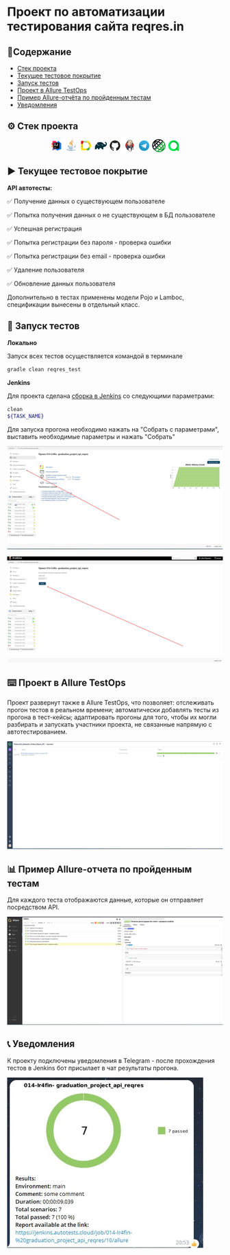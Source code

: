 # Проект по автоматизации тестирования сайта reqres.in
## 📑Содержание
- [Стек проекта](https://github.com/Ir4fin/graduation_project_api_reqres#%EF%B8%8F-%D1%81%D1%82%D0%B5%D0%BA-%D0%BF%D1%80%D0%BE%D0%B5%D0%BA%D1%82%D0%B0)
- [Текущее тестовое покрытие](https://github.com/Ir4fin/graduation_project_api_reqres#%EF%B8%8F-%D1%82%D0%B5%D0%BA%D1%83%D1%89%D0%B5%D0%B5-%D1%82%D0%B5%D1%81%D1%82%D0%BE%D0%B2%D0%BE%D0%B5-%D0%BF%D0%BE%D0%BA%D1%80%D1%8B%D1%82%D0%B8%D0%B5)
- [Запуск тестов](https://github.com/Ir4fin/graduation_project_api_reqres#-%D0%B7%D0%B0%D0%BF%D1%83%D1%81%D0%BA-%D1%82%D0%B5%D1%81%D1%82%D0%BE%D0%B2)
- [Проект в Allure TestOps](https://github.com/Ir4fin/graduation_project_api_reqres#keyboard-%D0%BF%D1%80%D0%BE%D0%B5%D0%BA%D1%82-%D0%B2-allure-testops)
- [Пример Allure-отчёта по пройденным тестам]()
- [Уведомления]()

## ⚙️ Стек проекта

<p align="center">
<img width="6%" title="IntelliJ IDEA" src="images/Intelij_IDEA.svg">
<img width="6%" title="Java" src="images/Java.svg">
<img width="6%" title="Allure Report" src="images/Allure_Report.svg">
<img width="6%" title="Gradle" src="images/Gradle.svg">
<img width="6%" title="GitHub" src="images/GitHub.svg">
<img width="6%" title="Jenkins" src="images/Jenkins.svg">
<img width="6%" title="Telegram" src="images/Telegram.svg">
<img width="6%" title="REST-Assured" src="images/19369327.png">
<img width="6%" title="Allure_TO" src="images/Allure_TO.svg">
</p>

## ▶️ Текущее тестовое покрытие

**API автотесты:**

:white_check_mark: Получение данных о существующем пользователе

:white_check_mark: Попытка получения данных о не существующем в БД пользователе

:white_check_mark: Успешная регистрация

:white_check_mark: Попытка регистрации без пароля - проверка ошибки

:white_check_mark: Попытка регистрации без email - проверка ошибки

:white_check_mark: Удаление пользователя

:white_check_mark: Обновление данных пользователя

Дополнительно в тестах применены модели Pojo и Lamboc, спецификации вынесены в отдельный класс.

## 🧮 Запуск тестов

**Локально** 

Запуск всех тестов осуществляется командой в терминале

```bash  
gradle clean reqres_test
```

**Jenkins**

Для проекта сделана [сборка в Jenkins](https://jenkins.autotests.cloud/job/014-Ir4fin-%20graduation_project_api_reqres/) со следующими параметрами:

```bash
clean
${TASK_NAME}
```

Для запуска прогона необходимо нажать на "Собрать с параметрами", выставить необходимые параметры и нажать "Собрать"

![This is an image](https://github.com/Ir4fin/graduation_project_api_reqres/blob/main/images/Screenshot_11.jpg)

![This is an image](https://github.com/Ir4fin/graduation_project_api_reqres/blob/main/images/Screenshot_12.jpg)

## :keyboard: Проект в Allure TestOps

Проект развернут также в Allure TestOps, что позволяет: отслеживать прогон тестов в реальном времени; автоматически добавлять тесты из прогона в тест-кейсы; адаптировать прогоны для того, чтобы их могли разбирать и запускать участники проекта, не связанные напрямую с автотестированием.

![This is an image](https://github.com/Ir4fin/graduation_project_api_reqres/blob/main/images/Screenshot_13.jpg)

## 📊 Пример Allure-отчета по пройденным тестам

Для каждого теста отображаются данные, которые он отправляет посредством API.

![This is an image](https://github.com/Ir4fin/graduation_project_api_reqres/blob/main/images/Screenshot_3.jpg)

## :telephone_receiver: Уведомления

К проекту подключены уведомления в Telegram - после прохождения тестов в Jenkins бот присылает в чат результаты прогона.

![This is an image](https://github.com/Ir4fin/graduation_project_api_reqres/blob/main/images/Screenshot_14.jpg)



